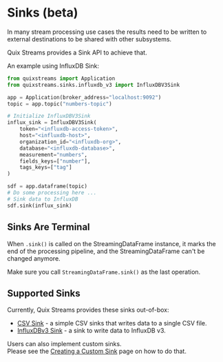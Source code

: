 # Sinks (beta)

In many stream processing use cases the results need to be written to external destinations to be shared with other subsystems. 

Quix Streams provides a Sink API to achieve that.

An example using InfluxDB Sink:

```python
from quixstreams import Application
from quixstreams.sinks.influxdb_v3 import InfluxDBV3Sink

app = Application(broker_address="localhost:9092")
topic = app.topic("numbers-topic")

# Initialize InfluxDBV3Sink
influx_sink = InfluxDBV3Sink(
    token="<influxdb-access-token>",
    host="<influxdb-host>",
    organization_id="<influxdb-org>",
    database="<influxdb-database>",
    measurement="numbers",
    fields_keys=["number"],
    tags_keys=["tag"]
)

sdf = app.dataframe(topic)
# Do some processing here ...
# Sink data to InfluxDB
sdf.sink(influx_sink)
```

## Sinks Are Terminal
When `.sink()` is called on the StreamingDataFrame instance, it marks the end of the processing pipeline, and 
 the StreamingDataFrame can't be changed anymore.

Make sure you call `StreamingDataFrame.sink()` as the last operation.


## Supported Sinks

Currently, Quix Streams provides these sinks out-of-box:
- [CSV Sink](csv-sink.md) - a simple CSV sinks that writes data to a single CSV file.
- [InfluxDBv3 Sink](influxdb3-sink.md) - a sink to write data to InfluxDB v3.

Users can also implement custom sinks.  
Please see the [Creating a Custom Sink](custom-sinks.md) page on how to do that.

